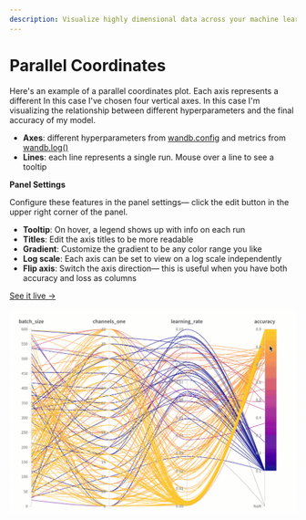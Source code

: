 ```yaml
---
description: Visualize highly dimensional data across your machine learning experiments
---
```


# Parallel Coordinates

Here's an example of a parallel coordinates plot. Each axis represents a different  In this case I've chosen four vertical axes. In this case I'm visualizing the relationship between different hyperparameters and the final accuracy of my model.

* **Axes**: different hyperparameters from [wandb.config](../../library/config.md) and metrics from [wandb.log\(\)](../../library/log.md)
* **Lines**: each line represents a single run. Mouse over a line to see a tooltip

**Panel Settings**

Configure these features in the panel settings— click the edit button in the upper right corner of the panel.

* **Tooltip**: On hover, a legend shows up with info on each run
* **Titles**: Edit the axis titles to be more readable
* **Gradient**: Customize the gradient to be any color range you like
* **Log scale**: Each axis can be set to view on a log scale independently
* **Flip axis**: Switch the axis direction— this is useful when you have both accuracy and loss as columns

 [See it live →](https://app.wandb.ai/example-team/sweep-demo/reports/Zoom-in-on-Parallel-Coordinates-Charts--Vmlldzo5MTQ4Nw)

![](../../.gitbook/assets/2020-04-27-16.11.43.gif)

